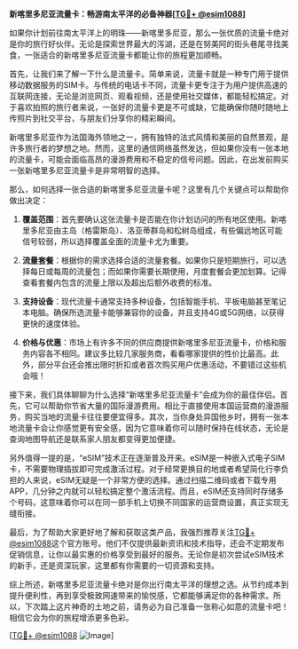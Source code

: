 **新喀里多尼亚流量卡：畅游南太平洋的必备神器[[TG💪+ @esim1088](https://t.me/s/esim1088)]**

如果你计划前往南太平洋上的明珠——新喀里多尼亚，那么一张优质的流量卡绝对是你的旅行好伙伴。无论是探索世界最大的泻湖，还是在努美阿的街头巷尾寻找美食，一张适合的新喀里多尼亚流量卡都能让你的旅程更加顺畅。

首先，让我们来了解一下什么是流量卡。简单来说，流量卡就是一种专门用于提供移动数据服务的SIM卡。与传统的电话卡不同，流量卡更专注于为用户提供高速的互联网连接，无论是浏览网页、观看视频，还是使用社交媒体，都能轻松搞定。对于喜欢拍照的旅行者来说，一张好的流量卡更是不可或缺，它能确保你随时随地上传照片到社交平台，与朋友们分享你的精彩瞬间。

新喀里多尼亚作为法国海外领地之一，拥有独特的法式风情和美丽的自然景观，是许多旅行者的梦想之地。然而，这里的通信网络虽然发达，但如果你没有一张本地的流量卡，可能会面临高昂的漫游费用和不稳定的信号问题。因此，在出发前购买一张新喀里多尼亚流量卡是非常明智的选择。

那么，如何选择一张合适的新喀里多尼亚流量卡呢？这里有几个关键点可以帮助你做出决定：

1. **覆盖范围**：首先要确认这张流量卡是否能在你计划访问的所有地区使用。新喀里多尼亚由主岛（格雷斯岛）、洛亚蒂群岛和松树岛组成，有些偏远地区可能信号较弱，所以选择覆盖全面的流量卡尤为重要。

2. **流量套餐**：根据你的需求选择合适的流量套餐。如果你只是短期旅行，可以选择每日或每周的流量包；而如果你需要长期使用，月度套餐会更加划算。记得查看套餐内包含的流量上限以及超出后额外收费的标准。

3. **支持设备**：现代流量卡通常支持多种设备，包括智能手机、平板电脑甚至笔记本电脑。确保所选流量卡能够兼容你的设备，并且支持4G或5G网络，以获得更快的速度体验。

4. **价格与优惠**：市场上有许多不同的供应商提供新喀里多尼亚流量卡，价格和服务内容各不相同。建议多比较几家服务商，看看哪家提供的性价比最高。此外，部分平台还会推出限时折扣或者首次购买用户优惠活动，不要错过这些机会哦！

接下来，我们具体聊聊为什么选择“新喀里多尼亚流量卡”会成为你的最佳伴侣。首先，它可以帮助你节省大量的国际漫游费用。相比于直接使用本国运营商的漫游服务，购买当地的流量卡往往要便宜得多。其次，当你身处异国他乡时，拥有一张本地流量卡会让你感觉更有安全感，因为它意味着你可以随时保持在线状态，无论是查询地图导航还是联系家人朋友都变得更加便捷。

另外值得一提的是，“eSIM”技术正在逐渐普及开来。eSIM是一种嵌入式电子SIM卡，不需要物理插拔即可完成激活过程。对于经常更换目的地或者希望简化行李负担的人来说，eSIM无疑是一个非常方便的选择。通过扫描二维码或者下载专用APP，几分钟之内就可以轻松搞定整个激活流程。而且，eSIM还支持同时存储多个号码，这意味着你可以在同一部手机上切换不同国家的运营商设置，真正实现无缝衔接。

最后，为了帮助大家更好地了解和获取这类产品，我强烈推荐关注[TG💪+ @esim1088](https://t.me/s/esim1088)这个官方账号。他们不仅提供最新资讯和技术指导，还会不定期发布促销信息，让你以最实惠的价格享受到最好的服务。无论你是初次尝试eSIM技术的新手，还是资深玩家，这里都有你需要的一切资源和支持。

综上所述，新喀里多尼亚流量卡绝对是你出行南太平洋的理想之选。从节约成本到提升便利性，再到享受极致网速带来的愉悦感，它都能够满足你的各种需求。所以，下次踏上这片神奇的土地之前，请务必为自己准备一张称心如意的流量卡吧！相信它会为你的旅程增添更多色彩。

[[TG💪+ @esim1088](https://t.me/s/esim1088) ![Image](https://i.postimg.cc/4NQfJmqS/Snipaste-2025-05-13-00-14-12.png)]